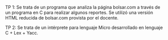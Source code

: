 TP 1: Se trata de un programa que analiza la página bolsar.com a través de un programa en C para realizar algunos reportes. Se utilizó una versión HTML reducida de bolsar.com provista por el docente.

TP 2: Se trata de un intérprete para lenguaje Micro desarrollado en lenguaje C + Lex + Yacc.

